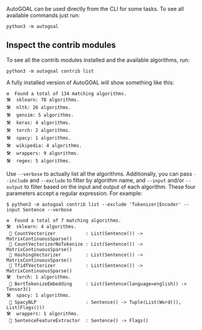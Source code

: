 AutoGOAL can be used directly from the CLI for some tasks. To see all available commands just run:

    python3 -m autogoal

## Inspect the contrib modules

To see all the contrib modules installed and the available algorithms, run:

    python3 -m autogoal contrib list

A fully installed version of AutoGOAL will show something like this:

    ⚙️  Found a total of 134 matching algorithms.
    🛠️  sklearn: 78 algorithms.
    🛠️  nltk: 26 algorithms.
    🛠️  gensim: 5 algorithms.
    🛠️  keras: 4 algorithms.
    🛠️  torch: 2 algorithms.
    🛠️  spacy: 1 algorithms.
    🛠️  wikipedia: 4 algorithms.
    🛠️  wrappers: 9 algorithms.
    🛠️  regex: 5 algorithms.

Use `--verbose` to actually list all the algorithms. Additionally, you can pass `--include` and `--exclude` to filter by algorithm name, and `--input` and/or `--output` to filter based on the input and output of each algorithm. These four parameters accept a regular expression. For example:

    $ python3 -m autogoal contrib list --exclude 'Tokenizer|Encoder' --input Sentence --verbose 
    
    ⚙️  Found a total of 7 matching algorithms.
    🛠️  sklearn: 4 algorithms.
     🔹 CountVectorizer           : List(Sentence()) -> MatrixContinuousSparse()
     🔹 CountVectorizerNoTokenize : List(Sentence()) -> MatrixContinuousSparse()
     🔹 HashingVectorizer         : List(Sentence()) -> MatrixContinuousSparse()
     🔹 TfidfVectorizer           : List(Sentence()) -> MatrixContinuousSparse()
    🛠️  torch: 1 algorithms.
     🔹 BertTokenizeEmbedding     : List(Sentence(language=english)) -> Tensor3()
    🛠️  spacy: 1 algorithms.
     🔹 SpacyNLP                  : Sentence() -> Tuple(List(Word()), List(Flags()))
    🛠️  wrappers: 1 algorithms.
     🔹 SentenceFeatureExtractor  : Sentence() -> Flags()
